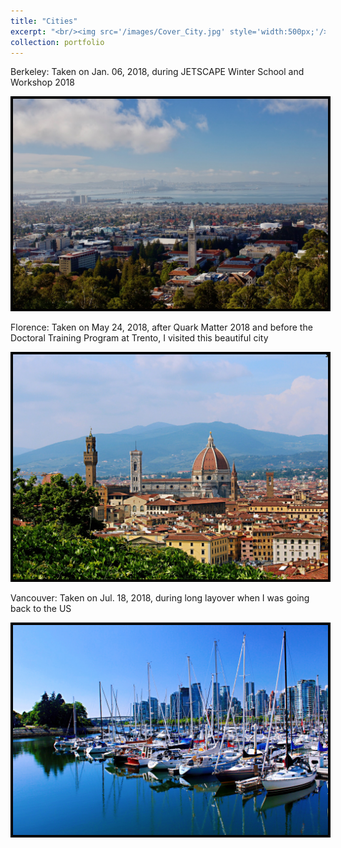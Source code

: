 ```yaml
---
title: "Cities"
excerpt: "<br/><img src='/images/Cover_City.jpg' style='width:500px;'/>"
collection: portfolio
---
```


Berkeley: Taken on Jan. 06, 2018, during JETSCAPE Winter School and Workshop 2018

<img style="border:4px solid black;" src="/images/IMG_city_ber.jpg" style="width:500px;"/>

Florence: Taken on May 24, 2018, after Quark Matter 2018 and before the Doctoral Training Program at Trento, I visited this beautiful city

<img style="border:4px solid black;" src="/images/IMG_city_flo.jpg" style="width:500px;"/>

Vancouver: Taken on Jul. 18, 2018, during long layover when I was going back to the US

<img style="border:4px solid black;" src="/images/IMG_city_van.jpg" style="width:500px;"/>

